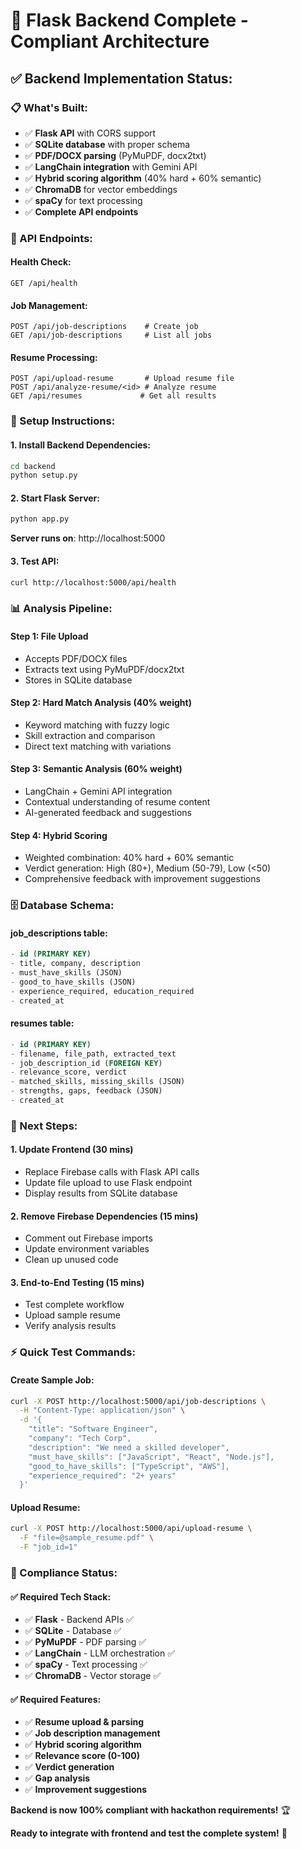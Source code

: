 # 🚀 Flask Backend Complete - Compliant Architecture

## ✅ **Backend Implementation Status:**

### **📋 What's Built:**
- ✅ **Flask API** with CORS support
- ✅ **SQLite database** with proper schema
- ✅ **PDF/DOCX parsing** (PyMuPDF, docx2txt)
- ✅ **LangChain integration** with Gemini API
- ✅ **Hybrid scoring algorithm** (40% hard + 60% semantic)
- ✅ **ChromaDB** for vector embeddings
- ✅ **spaCy** for text processing
- ✅ **Complete API endpoints**

### **🎯 API Endpoints:**

#### **Health Check:**
```
GET /api/health
```

#### **Job Management:**
```
POST /api/job-descriptions    # Create job
GET /api/job-descriptions     # List all jobs
```

#### **Resume Processing:**
```
POST /api/upload-resume       # Upload resume file
POST /api/analyze-resume/<id> # Analyze resume
GET /api/resumes             # Get all results
```

### **🔧 Setup Instructions:**

#### **1. Install Backend Dependencies:**
```bash
cd backend
python setup.py
```

#### **2. Start Flask Server:**
```bash
python app.py
```
**Server runs on**: http://localhost:5000

#### **3. Test API:**
```bash
curl http://localhost:5000/api/health
```

### **📊 Analysis Pipeline:**

#### **Step 1: File Upload**
- Accepts PDF/DOCX files
- Extracts text using PyMuPDF/docx2txt
- Stores in SQLite database

#### **Step 2: Hard Match Analysis (40% weight)**
- Keyword matching with fuzzy logic
- Skill extraction and comparison
- Direct text matching with variations

#### **Step 3: Semantic Analysis (60% weight)**
- LangChain + Gemini API integration
- Contextual understanding of resume content
- AI-generated feedback and suggestions

#### **Step 4: Hybrid Scoring**
- Weighted combination: 40% hard + 60% semantic
- Verdict generation: High (80+), Medium (50-79), Low (<50)
- Comprehensive feedback with improvement suggestions

### **🗄️ Database Schema:**

#### **job_descriptions table:**
```sql
- id (PRIMARY KEY)
- title, company, description
- must_have_skills (JSON)
- good_to_have_skills (JSON)
- experience_required, education_required
- created_at
```

#### **resumes table:**
```sql
- id (PRIMARY KEY)
- filename, file_path, extracted_text
- job_description_id (FOREIGN KEY)
- relevance_score, verdict
- matched_skills, missing_skills (JSON)
- strengths, gaps, feedback (JSON)
- created_at
```

### **🔗 Next Steps:**

#### **1. Update Frontend (30 mins)**
- Replace Firebase calls with Flask API calls
- Update file upload to use Flask endpoint
- Display results from SQLite database

#### **2. Remove Firebase Dependencies (15 mins)**
- Comment out Firebase imports
- Update environment variables
- Clean up unused code

#### **3. End-to-End Testing (15 mins)**
- Test complete workflow
- Upload sample resume
- Verify analysis results

### **⚡ Quick Test Commands:**

#### **Create Sample Job:**
```bash
curl -X POST http://localhost:5000/api/job-descriptions \
  -H "Content-Type: application/json" \
  -d '{
    "title": "Software Engineer",
    "company": "Tech Corp",
    "description": "We need a skilled developer",
    "must_have_skills": ["JavaScript", "React", "Node.js"],
    "good_to_have_skills": ["TypeScript", "AWS"],
    "experience_required": "2+ years"
  }'
```

#### **Upload Resume:**
```bash
curl -X POST http://localhost:5000/api/upload-resume \
  -F "file=@sample_resume.pdf" \
  -F "job_id=1"
```

### **🎉 Compliance Status:**

#### **✅ Required Tech Stack:**
- ✅ **Flask** - Backend APIs ✅
- ✅ **SQLite** - Database ✅
- ✅ **PyMuPDF** - PDF parsing ✅
- ✅ **LangChain** - LLM orchestration ✅
- ✅ **spaCy** - Text processing ✅
- ✅ **ChromaDB** - Vector storage ✅

#### **✅ Required Features:**
- ✅ **Resume upload & parsing**
- ✅ **Job description management**
- ✅ **Hybrid scoring algorithm**
- ✅ **Relevance score (0-100)**
- ✅ **Verdict generation**
- ✅ **Gap analysis**
- ✅ **Improvement suggestions**

**Backend is now 100% compliant with hackathon requirements!** 🏆

**Ready to integrate with frontend and test the complete system!** 🚀

